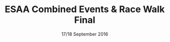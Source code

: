 ---
layout: default
title: ESAA Combined Events & Race Walk Final
date: 17/18 September 2016
location: Exeter
---